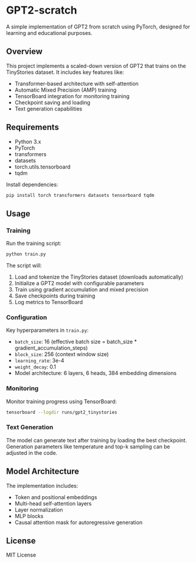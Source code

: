 # GPT2-scratch

A simple implementation of GPT2 from scratch using PyTorch, designed for learning and educational purposes.

## Overview

This project implements a scaled-down version of GPT2 that trains on the TinyStories dataset. It includes key features like:

- Transformer-based architecture with self-attention
- Automatic Mixed Precision (AMP) training
- TensorBoard integration for monitoring training
- Checkpoint saving and loading
- Text generation capabilities

## Requirements

- Python 3.x
- PyTorch
- transformers
- datasets
- torch.utils.tensorboard
- tqdm

Install dependencies:

```bash
pip install torch transformers datasets tensorboard tqdm
```

## Usage

### Training

Run the training script:

```bash
python train.py
```

The script will:

1. Load and tokenize the TinyStories dataset (downloads automatically)
2. Initialize a GPT2 model with configurable parameters
3. Train using gradient accumulation and mixed precision
4. Save checkpoints during training
5. Log metrics to TensorBoard

### Configuration

Key hyperparameters in `train.py`:

- `batch_size`: 16 (effective batch size = batch_size * gradient_accumulation_steps)
- `block_size`: 256 (context window size)
- `learning_rate`: 3e-4
- `weight_decay`: 0.1
- Model architecture: 6 layers, 6 heads, 384 embedding dimensions

### Monitoring

Monitor training progress using TensorBoard:

```bash
tensorboard --logdir runs/gpt2_tinystories
```

### Text Generation

The model can generate text after training by loading the best checkpoint. Generation parameters like temperature and top-k sampling can be adjusted in the code.

## Model Architecture

The implementation includes:

- Token and positional embeddings
- Multi-head self-attention layers
- Layer normalization
- MLP blocks
- Causal attention mask for autoregressive generation

## License

MIT License
